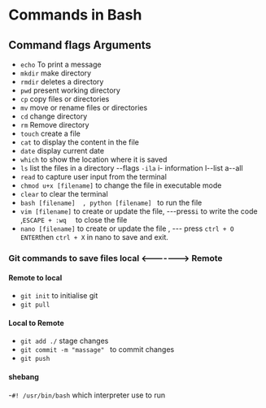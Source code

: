 # Commands in Bash

## Command flags Arguments

- `echo` To print a message
- `mkdir` make directory
- `rmdir` deletes a directory
- `pwd` present working directory
- `cp` copy files or directories
- `mv` move or rename files or directories
- `cd` change directory
- `rm` Remove directory
- `touch` create a file
- `cat` to display the content in the file
- `date` display current date
- `which` to show the location where it is saved
- `ls` list the files in a directory --flags `-ila`  i- information l--list  a--all
- `read` to capture user input from the terminal
- `chmod u+x [filename]` to change the file in executable mode
- `clear` to clear the terminal
- `bash [filename]  , python [filename] ` to run the file
- `vim [filename]` to create or update the file, ---press`i` to write the code  ,`ESCAPE + :wq  ` to close the file
- `nano [filename]` to create or update the file , --- press `ctrl + O ` `ENTER`then  `ctrl + X` in nano to save and exit.


### Git commands to save files local <-------> Remote

#### Remote to local

- `git init` to initialise git
- `git pull`  

#### Local to Remote

- `git add ./` stage changes
- `git commit -m "massage" ` to commit changes 
- `git push`  

#### shebang

-`#! /usr/bin/bash` which interpreter use to run
